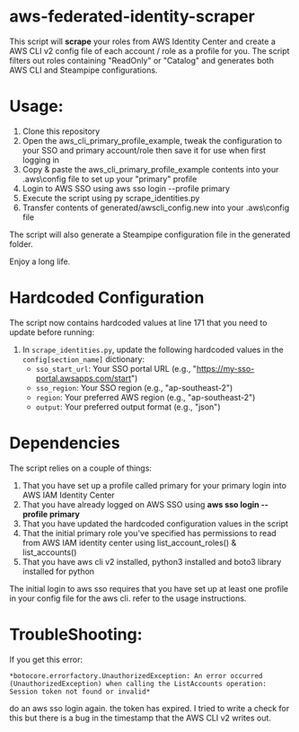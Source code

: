 # aws-federated-identity-scraper

This script will **scrape** your roles from AWS Identity Center and create a AWS CLI v2 config file of each account / role as a profile for you. The script filters out roles containing "ReadOnly" or "Catalog" and generates both AWS CLI and Steampipe configurations.

# Usage:
1. Clone this repository
2. Open the aws_cli_primary_profile_example, tweak the configuration to your SSO and primary account/role then save it for use when first logging in
3. Copy & paste the aws_cli_primary_profile_example contents into your .aws\config file to set up your "primary" profile
4. Login to AWS SSO using aws sso login --profile primary
5. Execute the script using py scrape_identities.py
6. Transfer contents of generated/awscli_config.new into your .aws\config file

The script will also generate a Steampipe configuration file in the generated folder.

Enjoy a long life.

# Hardcoded Configuration
The script now contains hardcoded values at line 171 that you need to update before running:

1. In `scrape_identities.py`, update the following hardcoded values in the `config[section_name]` dictionary:
   - `sso_start_url`: Your SSO portal URL (e.g., "https://my-sso-portal.awsapps.com/start")
   - `sso_region`: Your SSO region (e.g., "ap-southeast-2")
   - `region`: Your preferred AWS region (e.g., "ap-southeast-2")
   - `output`: Your preferred output format (e.g., "json")

# Dependencies
The script relies on a couple of things:

1. That you have set up a profile called primary for your primary login into AWS IAM Identity Center
2. That you have already logged on AWS SSO using **aws sso login --profile primary**
3. That you have updated the hardcoded configuration values in the script
4. That the initial primary role you've specified has permissions to read from AWS IAM identity center using list_account_roles() & list_accounts()
5. That you have aws cli v2 installed, python3 installed and boto3 library installed for python

The initial login to aws sso requires that you have set up at least one profile in your config file for the aws cli. refer to the usage instructions.

# TroubleShooting:
If you get this error:

	*botocore.errorfactory.UnauthorizedException: An error occurred (UnauthorizedException) when calling the ListAccounts operation: Session token not found or invalid*

do an aws sso login again. the token has expired. I tried to write a check for this but there is a bug in the timestamp that the AWS CLI v2 writes out.
